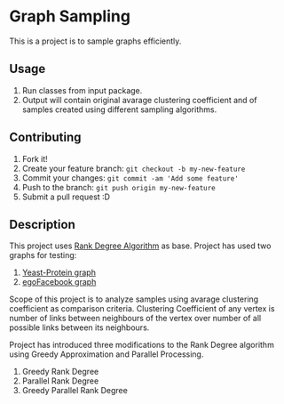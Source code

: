 # Graph Sampling
This is a project is to sample graphs efficiently.

## Usage
1. Run classes from input package.
2. Output will contain original avarage clustering coefficient and of samples created using different sampling algorithms.

## Contributing
1. Fork it!
2. Create your feature branch: `git checkout -b my-new-feature`
3. Commit your changes: `git commit -am 'Add some feature'`
4. Push to the branch: `git push origin my-new-feature`
5. Submit a pull request :D

## Description
This project uses [Rank Degree Algorithm](http://ieeexplore.ieee.org/document/7752223/) as base. Project has used two graphs for testing:

1. [Yeast-Protein graph](http://vlado.fmf.uni-lj.si/pub/networks/Data/bio/Yeast/Yeast.htm)
2. [egoFacebook graph](https://snap.stanford.edu/data/egonets-Facebook.html)

Scope of this project is to analyze samples using avarage clustering coefficient as comparison criteria.
Clustering Coefficient of any vertex is number of links between neighbours of the vertex over number of all possible links between its neighbours.

Project has introduced three modifications to the Rank Degree algorithm using Greedy Approximation and Parallel Processing.

1. Greedy Rank Degree
2. Parallel Rank Degree
3. Greedy Parallel Rank Degree
